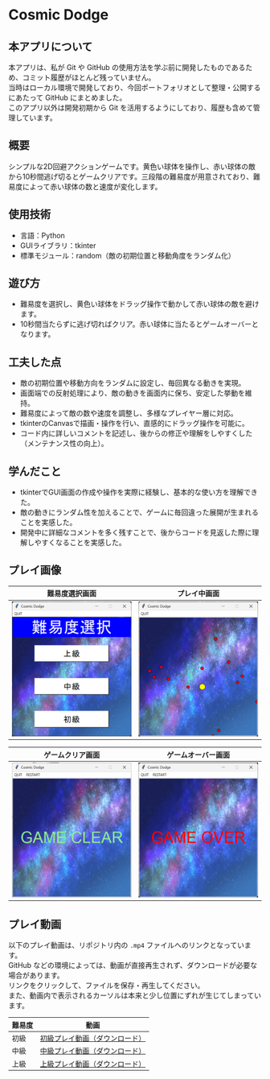 # Cosmic Dodge

## 本アプリについて
本アプリは、私が Git や GitHub の使用方法を学ぶ前に開発したものであるため、コミット履歴がほとんど残っていません。  
当時はローカル環境で開発しており、今回ポートフォリオとして整理・公開するにあたって GitHub にまとめました。  
このアプリ以外は開発初期から Git を活用するようにしており、履歴も含めて管理しています。


## 概要  
シンプルな2D回避アクションゲームです。黄色い球体を操作し、赤い球体の敵から10秒間逃げ切るとゲームクリアです。三段階の難易度が用意されており、難易度によって赤い球体の数と速度が変化します。


## 使用技術  
- 言語：Python
- GUIライブラリ：tkinter 
- 標準モジュール：random（敵の初期位置と移動角度をランダム化）   


## 遊び方  
- 難易度を選択し、黄色い球体をドラッグ操作で動かして赤い球体の敵を避けます。  
- 10秒間当たらずに逃げ切ればクリア。赤い球体に当たるとゲームオーバーとなります。


## 工夫した点  
- 敵の初期位置や移動方向をランダムに設定し、毎回異なる動きを実現。
- 画面端での反射処理により、敵の動きを画面内に保ち、安定した挙動を維持。
- 難易度によって敵の数や速度を調整し、多様なプレイヤー層に対応。
- tkinterのCanvasで描画・操作を行い、直感的にドラッグ操作を可能に。
- コード内に詳しいコメントを記述し、後からの修正や理解をしやすくした（メンテナンス性の向上）。


## 学んだこと  
- tkinterでGUI画面の作成や操作を実際に経験し、基本的な使い方を理解できた。
- 敵の動きにランダム性を加えることで、ゲームに毎回違った展開が生まれることを実感した。
- 開発中に詳細なコメントを多く残すことで、後からコードを見返した際に理解しやすくなることを実感した。


## プレイ画像

| 難易度選択画面       | プレイ中画面         |
|------------------|------------------|
| ![](./media/select.png) | ![](./media/in_play.png) |

| ゲームクリア画面       | ゲームオーバー画面     |
|------------------|------------------|
| ![](./media/game_clear.png) | ![](./media/game_over.png) |


## プレイ動画
以下のプレイ動画は、リポジトリ内の `.mp4` ファイルへのリンクとなっています。  
GitHub などの環境によっては、動画が直接再生されず、ダウンロードが必要な場合があります。  
リンクをクリックして、ファイルを保存・再生してください。  
また、動画内で表示されるカーソルは本来と少し位置にずれが生じてしまっています。

| 難易度 | 動画 |
|--------|------|
| 初級 | [初級プレイ動画（ダウンロード）](./media/beginner.mp4) |
| 中級 | [中級プレイ動画（ダウンロード）](./media/intermediate.mp4) |
| 上級 | [上級プレイ動画（ダウンロード）](./media/advanced.mp4) |

